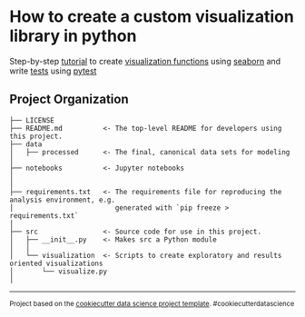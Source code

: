 How to create a custom visualization library in python
==============================

Step-by-step [tutorial](https://github.com/emw1687/plt_to_d3/blob/master/notebooks/plt_functions.ipynb) to create [visualization functions](https://github.com/emw1687/plt_to_d3/blob/master/src/visualization/visualize.py) using [seaborn](https://seaborn.pydata.org/) and write [tests](https://github.com/emw1687/plt_to_d3/blob/master/src/visualization/tests/test_visualize.py) using [pytest](https://docs.pytest.org/en/latest/)

Project Organization
------------

    ├── LICENSE
    ├── README.md          <- The top-level README for developers using this project.
    ├── data
    │   ├── processed      <- The final, canonical data sets for modeling
    │
    ├── notebooks          <- Jupyter notebooks
    │
    │
    ├── requirements.txt   <- The requirements file for reproducing the analysis environment, e.g.
    │                         generated with `pip freeze > requirements.txt`
    │
    ├── src                <- Source code for use in this project.
    │   ├── __init__.py    <- Makes src a Python module
    │   │
    │   └── visualization  <- Scripts to create exploratory and results oriented visualizations
    │       └── visualize.py
    │

--------

<p><small>Project based on the <a target="_blank" href="https://drivendata.github.io/cookiecutter-data-science/">cookiecutter data science project template</a>. #cookiecutterdatascience</small></p>
